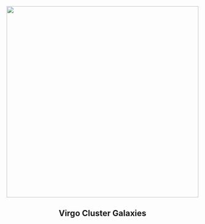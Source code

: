 
<p align="center"><img src="https://apod.nasa.gov/apod/image/2504/LRGB_final_corrected1024.jpg" width="500" height="500"></p>
<h2 align="center"> Virgo Cluster Galaxies </h2>

